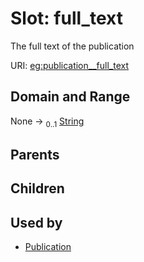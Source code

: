 
# Slot: full_text


The full text of the publication

URI: [eg:publication__full_text](http://w3id.org/ontogpt/environmental-metagenome/publication__full_text)


## Domain and Range

None &#8594;  <sub>0..1</sub> [String](types/String.md)

## Parents


## Children


## Used by

 * [Publication](Publication.md)

